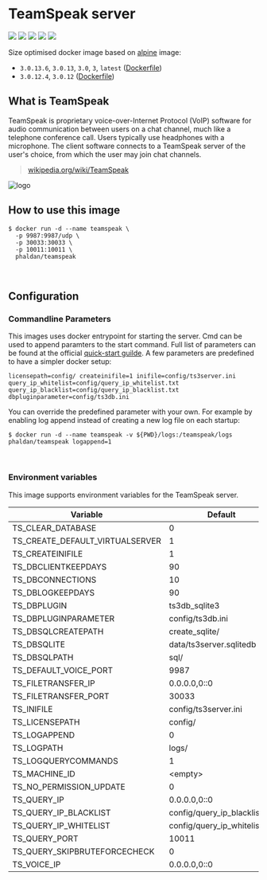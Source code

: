 # TeamSpeak server

[![](https://images.microbadger.com/badges/version/phaldan/teamspeak.svg)](https://microbadger.com/images/phaldan/teamspeak) [![](https://images.microbadger.com/badges/image/phaldan/teamspeak.svg)](https://microbadger.com/images/phaldan/teamspeak) [![](https://img.shields.io/docker/stars/phaldan/teamspeak.svg)](https://hub.docker.com/r/phaldan/teamspeak/) [![](https://img.shields.io/docker/pulls/phaldan/teamspeak.svg)](https://hub.docker.com/r/phaldan/teamspeak/) [![](https://img.shields.io/docker/automated/phaldan/teamspeak.svg)](https://hub.docker.com/r/phaldan/teamspeak/)

Size optimised docker image based on [alpine](https://hub.docker.com/_/alpine/) image:

* `3.0.13.6`, `3.0.13`, `3.0`, `3`, `latest` ([Dockerfile](https://github.com/phaldan/docker-teamspeak/blob/cc4b6d4e48ed5b6a30448b017bee0f722b742725/Dockerfile))
* `3.0.12.4`, `3.0.12` ([Dockerfile](https://github.com/phaldan/docker-teamspeak/blob/cc4b6d4e48ed5b6a30448b017bee0f722b742725/Dockerfile))
&nbsp;

## What is TeamSpeak

TeamSpeak is proprietary voice-over-Internet Protocol (VoIP) software for audio communication between users on a chat channel, much like a telephone conference call. Users typically use headphones with a microphone. The client software connects to a TeamSpeak server of the user's choice, from which the user may join chat channels.

> [wikipedia.org/wiki/TeamSpeak](https://en.wikipedia.org/wiki/TeamSpeak)

![logo](https://raw.githubusercontent.com/phaldan/docker-teamspeak/54d169025092ad9f612a1647a5bc9e19fdbe56c6/logo.png)
&nbsp;

## How to use this image

```
$ docker run -d --name teamspeak \
  -p 9987:9987/udp \
  -p 30033:30033 \
  -p 10011:10011 \
  phaldan/teamspeak
```
&nbsp;

## Configuration

### Commandline Parameters

This images uses docker entrypoint for starting the server. Cmd can be used to append paramters to the start command. Full list of parameters can be found at the official [quick-start guilde](http://media.teamspeak.com/ts3_literature/TeamSpeak%203%20Server%20Quick%20Start.txt). A few parameters are predefined to have a simpler docker setup:

```
licensepath=config/ createinifile=1 inifile=config/ts3server.ini query_ip_whitelist=config/query_ip_whitelist.txt query_ip_blacklist=config/query_ip_blacklist.txt dbpluginparameter=config/ts3db.ini
```

You can override the predefined parameter with your own. For example by enabling log append instead of creating a new log file on each startup:

```
$ docker run -d --name teamspeak -v ${PWD}/logs:/teamspeak/logs phaldan/teamspeak logappend=1
```
&nbsp;

### Environment variables

This image supports environment variables for the TeamSpeak server.

|Variable|Default|
|-----------|---------|
|TS_CLEAR_DATABASE|0|
|TS_CREATE_DEFAULT_VIRTUALSERVER|1|
|TS_CREATEINIFILE|1|
|TS_DBCLIENTKEEPDAYS|90|
|TS_DBCONNECTIONS|10|
|TS_DBLOGKEEPDAYS|90|
|TS_DBPLUGIN|ts3db_sqlite3|
|TS_DBPLUGINPARAMETER|config/ts3db.ini|
|TS_DBSQLCREATEPATH|create_sqlite/|
|TS_DBSQLITE|data/ts3server.sqlitedb|
|TS_DBSQLPATH|sql/|
|TS_DEFAULT_VOICE_PORT|9987|
|TS_FILETRANSFER_IP|0.0.0.0,0::0|
|TS_FILETRANSFER_PORT|30033|
|TS_INIFILE|config/ts3server.ini|
|TS_LICENSEPATH|config/|
|TS_LOGAPPEND|0|
|TS_LOGPATH|logs/|
|TS_LOGQUERYCOMMANDS|1|
|TS_MACHINE_ID|&lt;empty&gt;|
|TS_NO_PERMISSION_UPDATE|0|
|TS_QUERY_IP|0.0.0.0,0::0|
|TS_QUERY_IP_BLACKLIST|config/query_ip_blacklist.txt|
|TS_QUERY_IP_WHITELIST|config/query_ip_whitelist.txt|
|TS_QUERY_PORT|10011|
|TS_QUERY_SKIPBRUTEFORCECHECK|0|
|TS_VOICE_IP|0.0.0.0,0::0|